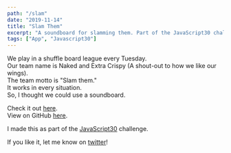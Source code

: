 ```yaml
---
path: "/slam"
date: "2019-11-14"
title: "Slam Them"
excerpt: "A soundboard for slamming them. Part of the JavaScript30 challenge"
tags: ["App", "Javascript30"]
---
```


We play in a shuffle board league every Tuesday.  
Our team name is Naked and Extra Crispy (A shout-out to how we like our wings).  
The team motto is "Slam them."  
It works in every situation.  
So, I thought we could use a soundboard.

Check it out [here](http://slam.makoncline.com).  
View on GitHub [here](https://github.com/makoncline/slamThem).

I made this as part of the [JavaScript30](https://javascript30.com/) challenge.

If you like it, let me know on [twitter](https://twitter.com/makoncline)!


